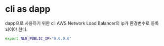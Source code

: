 # cli as dapp

dapp으로 사용하기 위한 cli
AWS Network Load Balancer의 ip가 환경변수로 등록되어야 한다.

```bash
export NLB_PUBLIC_IP="0.0.0.0"
```

